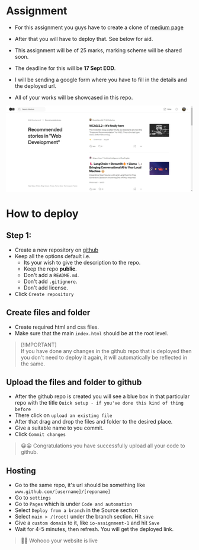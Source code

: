# Assignment

- For this assignment you guys have to create a clone of [medium page](https://medium.com/tag/web-development/recommended)

- After that you will have to deploy that. See below for aid.
- This assignment will be of 25 marks, marking scheme will be shared soon.
- The deadline for this will be **17 Sept EOD**.
- I will be sending a google form where you have to fill in the details and the deployed url.
- All of your works will be showcased in this repo.

![Medium page template](/day_3/assignment/challenge_medium.png)
# How to deploy

## Step 1:
- Create a new repository on [github](https://github.com/)
- Keep all the options default i.e. 
    - Its your wish to give the description to the repo.
    - Keep the repo **public**.
    - Don't add a `README.md`.
    - Don't add `.gitignore`.
    - Don't add license.
- Click `Create repository`


## Create files and folder
- Create required html and css files.
- Make sure that the main `index.html` should be at the root level.

> [!IMPORTANT]\
> If you have done any changes in the github repo that is deployed then you don't need to deploy it again, it will automatically be reflected in the same.


## Upload the files and folder to github
- After the github repo is created you will see a blue box in that particular repo with the title `Quick setup - if you've done this kind of thing before`
- There click on `upload an existing file`
- After that drag and drop the files and folder to the desired place.
- Give a suitable name to you commit.
- Click `Commit changes`

> 😀😀 Congratulations you have successfully upload all your code to github.

## Hosting
- Go to the same repo, it's url should be something like `www.github.com/[username]/[reponame]`
- Go to `settings`
- Go to `Pages` which is under `Code and automation`
- Select `Deploy from a branch` in the Source section
- Select `main > /(root)` under the branch section. Hit `save` 
- Give a `custom domain` to it, like `io-assignment-1` and hit `Save`
- Wait for 4-5 minutes, then refresh. You will get the deployed link.

> 🎉🎉 Wohooo your website is live



